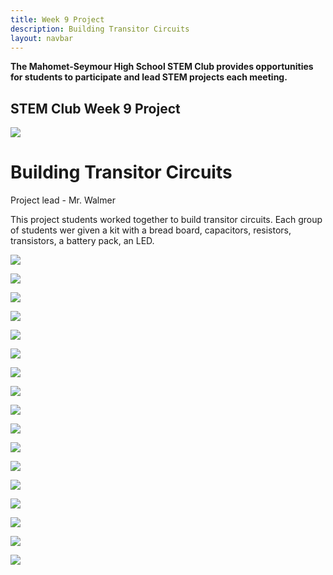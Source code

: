 ```yaml
---
title: Week 9 Project
description: Building Transitor Circuits
layout: navbar
---
```


**The Mahomet-Seymour High School STEM Club provides opportunities for students to participate and lead STEM projects each meeting.** 


## **STEM Club Week 9 Project**

![](images/STEMClubProjectWeek9K.jepg)

# **Building Transitor Circuits**

Project lead - Mr. Walmer

                                                                                      

This project students worked together to build transitor circuits. 
Each group of students wer given a kit with a bread board, capacitors, resistors, transistors, a battery pack, an LED.
                                                                                         
![](images/STEMClubProjectWeek9B.jpeg)                                                                                                    
                                                                                                         
                                                                                                                
![](images/STEMClubProjectWeek9C.jpeg)                                                                    

![](images/STEMClubProjectWeek9D.jpeg)

![](images/STEMClubProjectWeek9E.jpeg)

![](images/STEMClubProjectWeek9F.jpeg)

![](images/STEMClubProjectWeek9G.jpeg)

![](images/STEMClubProjectWeek9H.jpeg)                                                                    

![](images/STEMClubProjectWeek9I.jpeg)

![](images/STEMClubProjectWeek9J.jpeg)

![](images/STEMClubProjectWeek9L.jpeg)

![](images/STEMClubProjectWeek9M.jpeg)                                                                    

![](images/STEMClubProjectWeek9N.jpeg)

![](images/STEMClubProjectWeek9O.jpeg)

![](images/STEMClubProjectWeek9P.jpeg)

![](images/STEMClubProjectWeek9Q.jpeg)

![](images/STEMClubProjectWeek9R.jpeg)                                                                    

![](images/STEMClubProjectWeek9S.jpeg)
